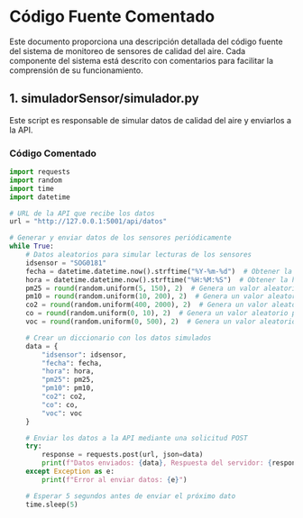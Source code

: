 # Código Fuente Comentado

Este documento proporciona una descripción detallada del código fuente del sistema de monitoreo de sensores de calidad del aire. Cada componente del sistema está descrito con comentarios para facilitar la comprensión de su funcionamiento.

## 1. simuladorSensor/simulador.py

Este script es responsable de simular datos de calidad del aire y enviarlos a la API.

### Código Comentado
```python
import requests
import random
import time
import datetime

# URL de la API que recibe los datos
url = "http://127.0.0.1:5001/api/datos"

# Generar y enviar datos de los sensores periódicamente
while True:
    # Datos aleatorios para simular lecturas de los sensores
    idsensor = "SOG0181"
    fecha = datetime.datetime.now().strftime("%Y-%m-%d")  # Obtener la fecha actual
    hora = datetime.datetime.now().strftime("%H:%M:%S")  # Obtener la hora actual
    pm25 = round(random.uniform(5, 150), 2)  # Genera un valor aleatorio para PM2.5 (µg/m³)
    pm10 = round(random.uniform(10, 200), 2)  # Genera un valor aleatorio para PM10 (µg/m³)
    co2 = round(random.uniform(400, 2000), 2)  # Genera un valor aleatorio para CO2 (ppm)
    co = round(random.uniform(0, 10), 2)  # Genera un valor aleatorio para CO (ppm)
    voc = round(random.uniform(0, 500), 2)  # Genera un valor aleatorio para VOC (ppm)

    # Crear un diccionario con los datos simulados
    data = {
        "idsensor": idsensor,
        "fecha": fecha,
        "hora": hora,
        "pm25": pm25,
        "pm10": pm10,
        "co2": co2,
        "co": co,
        "voc": voc
    }

    # Enviar los datos a la API mediante una solicitud POST
    try:
        response = requests.post(url, json=data)
        print(f"Datos enviados: {data}, Respuesta del servidor: {response.status_code}")
    except Exception as e:
        print(f"Error al enviar datos: {e}")

    # Esperar 5 segundos antes de enviar el próximo dato
    time.sleep(5)
